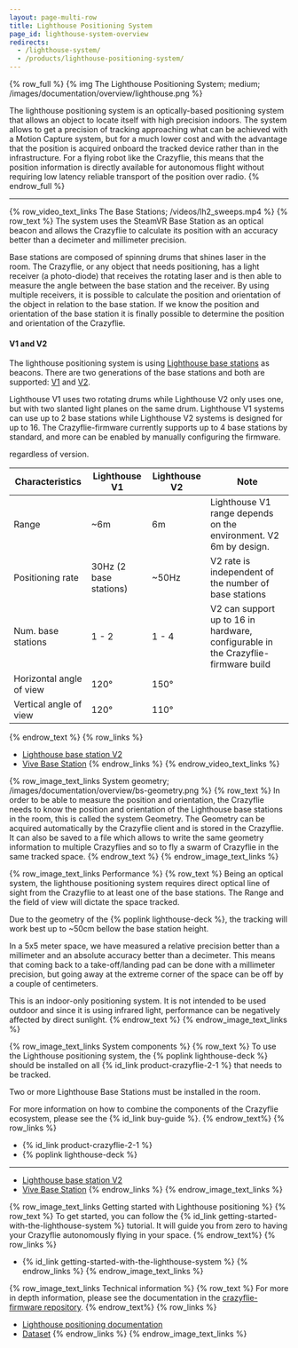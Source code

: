 ```yaml
---
layout: page-multi-row
title: Lighthouse Positioning System
page_id: lighthouse-system-overview
redirects:
  - /lighthouse-system/
  - /products/lighthouse-positioning-system/
---
```


{% row_full %}
{% img The Lighthouse Positioning System; medium; /images/documentation/overview/lighthouse.png %}

The lighthouse positioning system is an optically-based positioning system that allows an object to locate itself with high precision indoors. The system allows to get a precision of tracking approaching what can be achieved with a Motion Capture system, but for a much lower cost and with the advantage that the position is acquired onboard the tracked device rather than in the infrastructure.
For a flying robot like the Crazyflie, this means that the position information is directly available for autonomous flight without requiring low latency reliable transport of the position over radio.
{% endrow_full %}

---

{% row_video_text_links The Base Stations; /videos/lh2_sweeps.mp4 %}
{% row_text %}
The system uses the SteamVR Base Station as an optical beacon and allows the Crazyflie to calculate its position with an accuracy better than a decimeter and millimeter precision.

Base stations are composed of spinning drums that shines laser in the room.
The Crazyflie, or any object that needs positioning, has a light receiver (a photo-diode) that receives the rotating laser and is then able to measure the angle between the base station and the receiver.
By using multiple receivers, it is possible to calculate the position and orientation of the object in relation to the base station. If we know the position and
orientation of the base station it is finally possible to determine the position and orientation of the Crazyflie.

#### V1 and V2

The lighthouse positioning system is using [Lighthouse base stations](https://store.bitcraze.io/products/lighthouse-v2-base-station) as beacons.
There are two generations of the base stations and both are supported: [V1](https://www.vive.com/eu/accessory/base-station/) and [V2](https://store.bitcraze.io/products/lighthouse-v2-base-station).

Lighthouse V1 uses two rotating drums while Lighthouse V2 only uses one, but with two slanted light planes on the same drum. Lighthouse V1 systems
can use up to 2 base stations while Lighthouse V2 systems is designed for up to 16. The Crazyflie-firmware currently supports up to 4 base stations by standard, and more can be enabled by manually configuring the firmware. 

regardless of version.

| Characteristics          | Lighthouse V1          | Lighthouse V2 | Note                                                                                      |
|--------------------------|------------------------|---------------|-------------------------------------------------------------------------------------------|
| Range                    | ~6m                    | 6m            | Lighthouse V1 range depends on the environment. V2 6m by design.                          |
| Positioning rate         | 30Hz (2 base stations) | ~50Hz         | V2 rate is independent of the number of base stations                                     |
| Num. base stations       | 1 - 2                  | 1 - 4         | V2 can support up to 16 in hardware, configurable in the Crazyflie-firmware build|
| Horizontal angle of view | 120°                   | 150°          |                                                                                           |
| Vertical angle of view   | 120°                   | 110°          |                                                                                           |

{% endrow_text %}
{% row_links %}
* [Lighthouse base station V2](https://store.bitcraze.io/products/lighthouse-v2-base-station)
* [Vive Base Station](https://www.vive.com/eu/accessory/base-station/)
{% endrow_links %}
{% endrow_video_text_links %}


{% row_image_text_links System geometry; /images/documentation/overview/bs-geometry.png %}
{% row_text %}
In order to be able to measure the position and orientation, the Crazyflie needs to know the position and orientation of the Lighthouse base stations in the room,
this is called the system Geometry. The Geometry can be acquired automatically by the Crazyflie client and is stored in the Crazyflie.
It can also be saved to a file which allows to write the same geometry information to multiple Crazyflies and so to fly a swarm of Crazyflie in the same tracked space.
{% endrow_text %}
{% endrow_image_text_links %}


{% row_image_text_links Performance %}
{% row_text %}
Being an optical system, the lighthouse positioning system requires direct optical line of sight from the Crazyflie to at least one of the base stations.
The Range and the field of view will dictate the space tracked.

Due to the geometry of the {% poplink lighthouse-deck %}, the tracking will work best up to ~50cm bellow the base station height.

In a 5x5 meter space, we have measured a relative precision better than a millimeter and an absolute accuracy better than a decimeter.
This means that coming back to a take-off/landing pad can be done with a millimeter precision, but going away at the extreme corner of the space can be off by a couple of centimeters.

This is an indoor-only positioning system.
It is not intended to be used outdoor and since it is using infrared light, performance can be negatively affected by direct sunlight.
{% endrow_text %}
{% endrow_image_text_links %}

{% row_image_text_links System components %}
{% row_text %}
To use the Lighthouse positioning system, the {% poplink lighthouse-deck %}
should be installed on all {% id_link product-crazyflie-2-1 %} that needs to be tracked.

Two or more Lighthouse Base Stations must be installed in the room.

For more information on how to combine the components of the Crazyflie ecosystem, please see the {% id_link buy-guide %}.
{% endrow_text%}
{% row_links %}
* {% id_link product-crazyflie-2-1 %}
* {% poplink lighthouse-deck %}

----

* [Lighthouse base station V2](https://store.bitcraze.io/products/lighthouse-v2-base-station)
* [Vive Base Station](https://www.vive.com/eu/accessory/base-station/)
{% endrow_links %}
{% endrow_image_text_links %}

{% row_image_text_links Getting started with Lighthouse positioning %}
{% row_text %}
To get started, you can follow the {% id_link getting-started-with-the-lighthouse-system %} tutorial.
It will guide you from zero to having your Crazyflie autonomously flying in your space.
{% endrow_text%}
{% row_links %}
* {% id_link getting-started-with-the-lighthouse-system %}
{% endrow_links %}
{% endrow_image_text_links %}

{% row_image_text_links Technical information %}
{% row_text %}
For more in depth information, please see the documentation in the [crazyflie-firmware repository](/documentation/repository/crazyflie-firmware/master/functional-areas/lighthouse/).
{% endrow_text%}
{% row_links %}
* [Lighthouse positioning documentation](/documentation/repository/crazyflie-firmware/master/functional-areas/lighthouse/)
* [Dataset](/documentation/system/positioning/positioning-datasets/)
{% endrow_links %}
{% endrow_image_text_links %}
